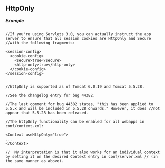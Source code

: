 HttpOnly
---------

***Example***

~~~~~~~~~~~~~~~~~~~~~~~~~~~~~~~~~~~~~~~~~~~~~~~~~~~~~~~~~~~~~~

//If you're using Servlets 3.0, you can actually instruct the app server to ensure that all session cookies are HttpOnly and Secure //with the following fragments:

<session-config>
  <cookie-config>
    <secure>true</secure>
    <http-only>true</http-only>
  </cookie-config>
</session-config>


//httpOnly is supported as of Tomcat 6.0.19 and Tomcat 5.5.28.

//See the changelog entry for bug 44382.

//The last comment for bug 44382 states, "this has been applied to 5.5.x and will be included in 5.5.28 onwards." However, it does //not appear that 5.5.28 has been released.

//The httpOnly functionality can be enabled for all webapps in conf/context.xml:

<Context useHttpOnly="true">
...
</Context>

//  My interpretation is that it also works for an individual context by setting it on the desired Context entry in conf/server.xml // (in the same manner as above).


~~~~~~~~~~~~~~~~~~~~~~~~~~~~~~~~~~~~~~~~~~~~~~~~~~~~~~~~~~~~~~
